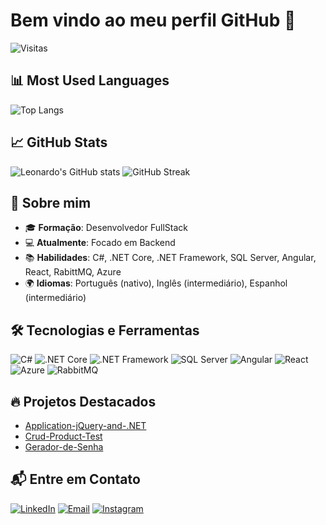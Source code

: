 # Bem vindo ao meu perfil GitHub 👋

![Visitas](https://komarev.com/ghpvc/?username=leonardo-27-dev&label=visitors&color=blue)

## 📊 Most Used Languages
![Top Langs](https://github-readme-stats.vercel.app/api/top-langs/?username=leonardo-27-dev&layout=compact&langs_count=6&theme=dark)

## 📈 GitHub Stats
![Leonardo's GitHub stats](https://github-readme-stats.vercel.app/api?username=leonardo-27-dev&show_icons=true&theme=dark&count_private=true)
![GitHub Streak](https://github-readme-streak-stats.herokuapp.com/?user=leonardo-27-dev&theme=dark)

## 🚀 Sobre mim

- 🎓 **Formação**: Desenvolvedor FullStack  
- 💻 **Atualmente**: Focado em Backend  
- 📚 **Habilidades**: C#, .NET Core, .NET Framework, SQL Server, Angular, React, RabittMQ, Azure
- 🌍 **Idiomas**: Português (nativo), Inglês (intermediário), Espanhol (intermediário)  


## 🛠 Tecnologias e Ferramentas
![C#](https://img.shields.io/badge/C%23-239120?style=for-the-badge&logo=c-sharp&logoColor=white)
![.NET Core](https://img.shields.io/badge/.NET%20Core-5C2D91?style=for-the-badge&logo=dotnet&logoColor=white)
![.NET Framework](https://img.shields.io/badge/.NET%20Framework-5C2D91?style=for-the-badge&logo=dotnet&logoColor=white)
![SQL Server](https://img.shields.io/badge/SQL%20Server-CC2927?style=for-the-badge&logo=microsoft-sql-server&logoColor=white)
![Angular](https://img.shields.io/badge/Angular-DD0031?style=for-the-badge&logo=angular&logoColor=white)
![React](https://img.shields.io/badge/React-20232A?style=for-the-badge&logo=react&logoColor=61DAFB)
![Azure](https://img.shields.io/badge/Microsoft%20Azure-0089D6?style=for-the-badge&logo=microsoft-azure&logoColor=white)
![RabbitMQ](https://img.shields.io/badge/RabbitMQ-FF6600?style=for-the-badge&logo=rabbitmq&logoColor=white)

## 🔥 Projetos Destacados
- [Application-jQuery-and-.NET](https://github.com/leonardo-27-dev/Application-jQuery-and-.NET)
- [Crud-Product-Test](https://github.com/leonardo-27-dev/Crud-Product-Test)
- [Gerador-de-Senha](https://github.com/leonardo-27-dev/Gerador-de-Senha)

## 📬 Entre em Contato
[![LinkedIn](https://img.shields.io/badge/LinkedIn-0077B5?style=for-the-badge&logo=linkedin&logoColor=white)]([https://www.linkedin.com/in/seu-perfil/](https://www.linkedin.com/in/leonardo-vangelista-448678181/))
[![Email](https://img.shields.io/badge/Email-D14836?style=for-the-badge&logo=gmail&logoColor=white)](mailto:vangelistaleonardo@gmail.com)
[![Instagram](https://img.shields.io/badge/Instagram-E4405F?style=for-the-badge&logo=instagram&logoColor=white)]([https://www.instagram.com/seu-perfil/](https://www.instagram.com/leovangelista_77/))
